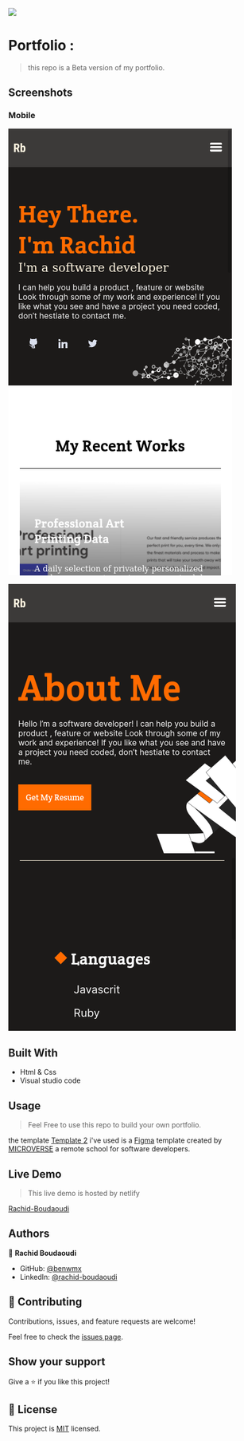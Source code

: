 ![](https://img.shields.io/badge/Microverse-blueviolet)

# Portfolio :

> this repo is a Beta version of my portfolio.
## Screenshots
### Mobile

![screenshot](./img/screenshots/scrshot1.png)

![screenshot](./img/screenshots/scrshot3.png)


## Built With

- Html & Css
- Visual studio code

## Usage

> Feel Free to use this repo to build your own portfolio.

the template [Template 2](https://www.figma.com/file/l7SqJ3ZfkAKih9sFxvWSR4/Microverse-Student-Project-1?node-id=34%3A1278) i've used is a [Figma](https://www.figma.com) template created by [MICROVERSE](https://www.microverse.org/) a remote school for software developers.


## Live Demo


> This live demo is hosted by netlify

[Rachid-Boudaoudi](https://benwmx.github.io/Protofolio-Mobile-version/)


## Authors

👤 **Rachid Boudaoudi**

- GitHub: [@benwmx](https://github.com/benwmx)
- LinkedIn: [@rachid-boudaoudi](https://www.linkedin.com/in/rachid-boudaoudi-1621a0183/)


## 🤝 Contributing

Contributions, issues, and feature requests are welcome!

Feel free to check the [issues page](../../issues/).

## Show your support

Give a ⭐️ if you like this project!


## 📝 License

This project is [MIT](./MIT.md) licensed.
